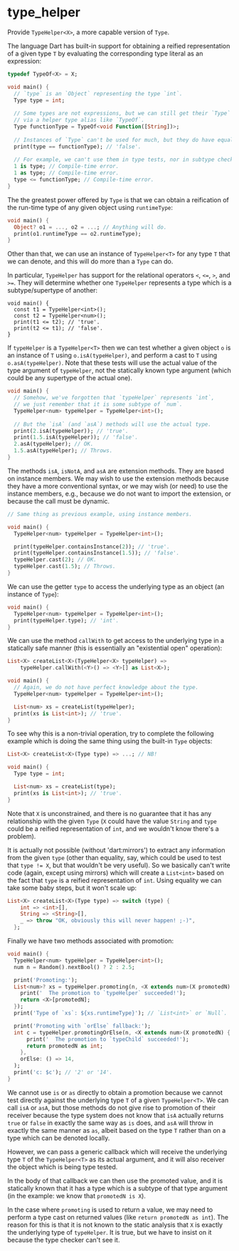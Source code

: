 # type_helper

Provide `TypeHelper<X>`, a more capable version of `Type`.

The language Dart has built-in support for obtaining a reified
representation of a given type `T` by evaluating the corresponding type
literal as an expression:

```dart
typedef TypeOf<X> = X;

void main() {
  // `type` is an `Object` representing the type `int`.
  Type type = int;
  
  // Some types are not expressions, but we can still get their `Type`
  // via a helper type alias like `TypeOf`.
  Type functionType = TypeOf<void Function([String])>;
  
  // Instances of `Type` can't be used for much, but they do have equality.
  print(type == functionType); // 'false'.
  
  // For example, we can't use them in type tests, nor in subtype checks.
  1 is type; // Compile-time error.
  1 as type; // Compile-time error.
  type <= functionType; // Compile-time error.
}
```

The the greatest power offered by `Type` is that we can obtain a
reification of the run-time type of any given object using `runtimeType`:

```dart
void main() {
  Object? o1 = ..., o2 = ...; // Anything will do.
  print(o1.runtimeType == o2.runtimeType);
}
```

Other than that, we can use an instance of `TypeHelper<T>` for any type
`T` that we can denote, and this will do more than a `Type` can do.

In particular, `TypeHelper` has support for the relational operators
`<`, `<=`, `>`, and `>=`. They will determine whether one `TypeHelper`
represents a type which is a subtype/supertype of another:

```dartdart
void main() {
  const t1 = TypeHelper<int>();
  const t2 = TypeHelper<num>();
  print(t1 <= t2); // 'true'.
  print(t2 <= t1); // 'false'.
}
```

If `typeHelper` is a `TypeHelper<T>` then we can test whether a given
object `o` is an instance of `T` using `o.isA(typeHelper)`, and perform a
cast to `T` using `o.asA(typeHelper)`. Note that these tests will use the
actual value of the type argument of `typeHelper`, not the statically known
type argument (which could be any supertype of the actual one).

```dart
void main() {
  // Somehow, we've forgotten that `typeHelper` represents `int`,
  // we just remember that it is some subtype of `num`.
  TypeHelper<num> typeHelper = TypeHelper<int>();
  
  // But the `isA` (and `asA`) methods will use the actual type.
  print(2.isA(typeHelper)); // 'true'.
  print(1.5.isA(typeHelper)); // 'false'.
  2.asA(typeHelper); // OK.
  1.5.asA(typeHelper); // Throws.
}
```

The methods `isA`, `isNotA`, and `asA` are extension methods. They are
based on instance members. We may wish to use the extension methods
because they have a more conventional syntax, or we may wish (or need) to
use the instance members, e.g., because we do not want to import the
extension, or because the call must be dynamic.

```dart
// Same thing as previous example, using instance members.

void main() {
  TypeHelper<num> typeHelper = TypeHelper<int>();

  print(typeHelper.containsInstance(2)); // 'true'.
  print(typeHelper.containsInstance(1.5)); // 'false'.
  typeHelper.cast(2); // OK.
  typeHelper.cast(1.5); // Throws.
}
```

We can use the getter `type` to access the underlying type as an object
(an instance of `Type`):

```dart
void main() {
  TypeHelper<num> typeHelper = TypeHelper<int>();
  print(typeHelper.type); // 'int'.
}
```

We can use the method `callWith` to get access to the underlying type in a
statically safe manner (this is essentially an "existential open"
operation):

```dart
List<X> createList<X>(TypeHelper<X> typeHelper) =>
    typeHelper.callWith(<Y>() => <Y>[] as List<X>);

void main() {
  // Again, we do not have perfect knowledge about the type.
  TypeHelper<num> typeHelper = TypeHelper<int>();

  List<num> xs = createList(typeHelper);
  print(xs is List<int>); // 'true'.
}
```

To see why this is a non-trivial operation, try to complete the following
example which is doing the same thing using the built-in `Type` objects:

```dart
List<X> createList<X>(Type type) => ...; // NB!

void main() {
  Type type = int;

  List<num> xs = createList(type);
  print(xs is List<int>); // 'true'.
}
```

Note that `X` is unconstrained, and there is no guarantee that it has any
relationship with the given `Type` (`X` could have the value `String` and
`type` could be a reified representation of `int`, and we wouldn't know
there's a problem).

It is actually not possible (without 'dart:mirrors') to extract any
information from the given `type` (other than equality, say, which could be
used to test that `type != X`, but that wouldn't be very useful). So we
basically can't write code (again, except using mirrors) which will create
a `List<int>` based on the fact that `type` is a reified representation of
`int`. Using equality we can take some baby steps, but it won't scale up:

```dart
List<X> createList<X>(Type type) => switch (type) {
    int => <int>[],
    String => <String>[],
    _ => throw "OK, obviously this will never happen! ;-)",
  };
```

Finally we have two methods associated with promotion:

```dart
void main() {
  TypeHelper<num> typeHelper = TypeHelper<int>();
  num n = Random().nextBool() ? 2 : 2.5;

  print('Promoting:');
  List<num>? xs = typeHelper.promoting(n, <X extends num>(X promotedN) {
    print('  The promotion to `typeHelper` succeeded!');
    return <X>[promotedN];
  });
  print('Type of `xs`: ${xs.runtimeType}'); // `List<int>` or `Null`.

  print('Promoting with `orElse` fallback:');
  int c = typeHelper.promotingOrElse(n, <X extends num>(X promotedN) {
      print('  The promotion to `typeChild` succeeded!');
      return promotedN as int;
    },
    orElse: () => 14,
  );
  print('c: $c'); // '2' or '14'.
}
```

We cannot use `is` or `as` directly to obtain a promotion because we cannot
test directly against the underlying type `T` of a given
`TypeHelper<T>`. We can call `isA` or `asA`, but those methods do not give
rise to promotion of their receiver because the type system does not know
that `isA` actually returns `true` or `false` in exactly the same way as
`is` does, and `asA` will throw in exactly the same manner as `as`, albeit
based on the type `T` rather than on a type which can be denoted locally.

However, we can pass a generic callback which will receive the underlying
type `T` of the `TypeHelper<T>` as its actual argument, and it will also
receiver the object which is being type tested.

In the body of that callback we can then use the promoted value, and it is
statically known that it has a type which is a subtype of that type
argument (in the example: we know that `promotedN is X`).

In the case where `promoting` is used to return a value, we may need to
perform a type cast on returned values (like `return promotedN as
int`). The reason for this is that it is not known to the static analysis
that `X` is exactly the underlying type of `typeHelper`. It is true, but we
have to insist on it because the type checker can't see it.
